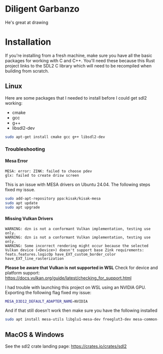 # Diligent Garbanzo

He's great at drawing

# Installation

If you're installing from a fresh machine, make sure you have all the basic packages for working with C and C++. You'll need these because this Rust project links to the SDL2 C library which will need to be recompiled when building from scratch.

## Linux

Here are some packages that I needed to install before I could get sdl2 working:

* cmake
* gcc
* g++
* libsdl2-dev

```bash
sudo apt-get install cmake gcc g++ libsdl2-dev
```

### Troubleshooting

#### Mesa Error

```text
MESA: error: ZINK: failed to choose pdev
glx: failed to create drisw screen
```

This is an issue with MESA drivers on Ubuntu 24.04. The following steps fixed my issue.

```bash
sudo add-apt-repository ppa:kisak/kisak-mesa
sudo apt update
sudo apt upgrade
```

#### Missing Vulkan Drivers

```text
WARNING: dzn is not a conformant Vulkan implementation, testing use only.
WARNING: dzn is not a conformant Vulkan implementation, testing use only.
WARNING: Some incorrect rendering might occur because the selected Vulkan device (<Device>) doesn't support base Zink requirements: feats.features.logicOp have_EXT_custom_border_color have_EXT_line_rasterization
```

**Please be aware that Vulkan is not supported in WSL**
Check for device and platform support: <https://docs.vulkan.org/guide/latest/checking_for_support.html>

I had trouble with launching this project on WSL using an NVIDIA GPU. Exporting the following flag fixed my issue:

```bash
MESA_D3D12_DEFAULT_ADAPTER_NAME=NVIDIA
```

And if that still doesn't work then make sure you have the following installed

```bash
sudo apt install mesa-utils libglu1-mesa-dev freeglut3-dev mesa-common-dev
```

## MacOS & Windows

See the sdl2 crate landing page: <https://crates.io/crates/sdl2>
